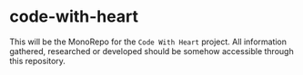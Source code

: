# code-with-heart
This will be the MonoRepo for the `Code With Heart` project. All information gathered, researched or developed should be somehow accessible through this repository.
